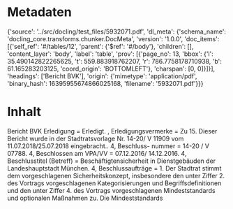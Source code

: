 # Metadaten
{'source': '../src/docling/test_files/5932071.pdf', 'dl_meta': {'schema_name': 'docling_core.transforms.chunker.DocMeta', 'version': '1.0.0', 'doc_items': [{'self_ref': '#/tables/12', 'parent': {'$ref': '#/body'}, 'children': [], 'content_layer': 'body', 'label': 'table', 'prov': [{'page_no': 13, 'bbox': {'l': 35.490142822265625, 't': 559.883918762207, 'r': 786.7758178710938, 'b': 61.165283203125, 'coord_origin': 'BOTTOMLEFT'}, 'charspan': [0, 0]}]}], 'headings': ['Bericht BVK'], 'origin': {'mimetype': 'application/pdf', 'binary_hash': 16395955674866025168, 'filename': '5932071.pdf'}}}

# Inhalt
Bericht BVK
Erledigung = Erledigt. , Erledigungsvermerke = Zu 15. Dieser Bericht wurde in der Stadtratsvorlage Nr. 14-20/ V 11909 vom 11.07.2018/25.07.2018 eingebracht.. 4, Beschluss- nummer = 14-20 / V 07788. 4, Beschlossen am VPA/VV = 07.12.2016/ 14.12.2016. 4, Beschlusstitel (Betreff) = Beschäftigtensicherheit in Dienstgebäuden der Landeshauptstadt München. 4, Beschlussaufträge = 1. Der Stadtrat stimmt dem vorgeschlagenen Sicherheitskonzept, insbesondere den unter Ziffer 2. des Vortrags vorgeschlagenen Kategorisierungen und Begriffsdefinitionen und den unter Ziffer 4. des Vortrags vorgeschlagenen Mindeststandards und optionalen Maßnahmen zu. Die Mindeststandards